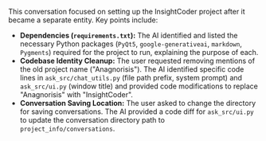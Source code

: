 This conversation focused on setting up the InsightCoder project after it became a separate entity. Key points include:

*   **Dependencies (`requirements.txt`):** The AI identified and listed the necessary Python packages (`PyQt5`, `google-generativeai`, `markdown`, `Pygments`) required for the project to run, explaining the purpose of each.
*   **Codebase Identity Cleanup:** The user requested removing mentions of the old project name ("Anagnorisis"). The AI identified specific code lines in `ask_src/chat_utils.py` (file path prefix, system prompt) and `ask_src/ui.py` (window title) and provided code modifications to replace "Anagnorisis" with "InsightCoder".
*   **Conversation Saving Location:** The user asked to change the directory for saving conversations. The AI provided a code diff for `ask_src/ui.py` to update the conversation directory path to `project_info/conversations`.